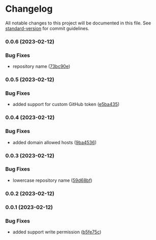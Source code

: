 # Changelog

All notable changes to this project will be documented in this file. See [standard-version](https://github.com/conventional-changelog/standard-version) for commit guidelines.

### 0.0.6 (2023-02-12)


### Bug Fixes

* repository name ([73bc90e](https://github.com/ReSupplyOrg/dealer/commit/73bc90e98c9e9921488fe6ea105c36140afb03d5))

### 0.0.5 (2023-02-12)


### Bug Fixes

* added support for custom GitHub token ([e5ba435](https://github.com/ReSupplyOrg/dealer/commit/e5ba435a8d63087d8836431760b30997fd2eea97))

### 0.0.4 (2023-02-12)


### Bug Fixes

* added domain allowed hosts ([9ba4536](https://github.com/ReSupplyOrg/dealer/commit/9ba4536490150f53654efefbcd60e879897754cd))

### 0.0.3 (2023-02-12)


### Bug Fixes

* lowercase repository name ([59d68bf](https://github.com/ReSupplyOrg/dealer/commit/59d68bff1d902a05245d77771262a96fcb91967d))

### 0.0.2 (2023-02-12)

### 0.0.1 (2023-02-12)


### Bug Fixes

* added support write permission ([b5fe75c](https://github.com/ReSupplyOrg/dealer/commit/b5fe75c92ef073d60e2269b152463e4192b400a3))
